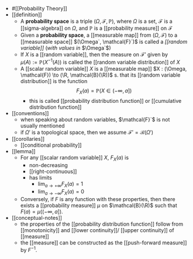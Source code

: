 - #[[Probability Theory]]
- [[definition]]
	- A **probability space** is a triple $(\Omega, \mathcal{F}, \mathbb{P}$), where $\Omega$ is a set, $\mathcal{F}$ is a [[sigma-algebra]] on $\Omega$, and $\mathbb{P}$ is a [[probability measure]] on $\mathcal{F}$
	- Given a **probability space**, a [[measurable map]] from $(\Omega, \mathcal{F})$ to a [[measurable space]] $(\Omega`, \mathcal{F}`)$ is called a *[[random variable]]* (*with values in* $\Omega`$)
	- If $X$ is a [[random variable]], then the measure on $\mathcal{F}'$ given by $\mu(A) := \mathbb{P}(X^{-1}(A))$ is called the [[random variable distribution]] of $X$
	- A [[scalar random variable]] $X$ is a [[measurable map]] $X : (\Omega, \mathcal{F}) \to (\R, \mathcal{B}(\R))$ s. that its [[random variable distribution]] is the function
	  $$F_X(a) = \mathbb{P}(X \in (-\infty, a])$$
		- this is called [[probability distribution function]] or [[cumulative distribution function]]
- [[conventions]]
	- when speaking about random variables, $\mathcal{F}`$ is not usually mentioned
	- if $\Omega'$ is a topological space, then we assume $\mathcal{F}'=\mathcal{B}(\Omega')$
- [[corollaries]]
	- [[conditional probability]]
- [[lemma]]
	- For any [[scalar random variable]] $X$, $F_X(a)$ is
		- non-decreasing
		- [[right-continuous]]
		- has limits
			- $\lim_{a \to +\infty} F_X(a) = 1$
			- $\lim_{a \to -\infty} F_X(a) = 0$
	- Conversely, if $F$ is any function with these properties, then there exists a [[probability measure]] $\mu$ on $\mathcal{B}(\R)$ such that $F(a) = \mu((-\infty, a])$.
- [[conceptual-notes]]
	- the properties of the [[probability distribution function]] follow from [[monotonicity]] and [[lower continuity]]/ [[upper continuity]] of [[measure]]
	- the [[measure]] can be constructed as the [[push-forward measure]] by $F^{-1}$.